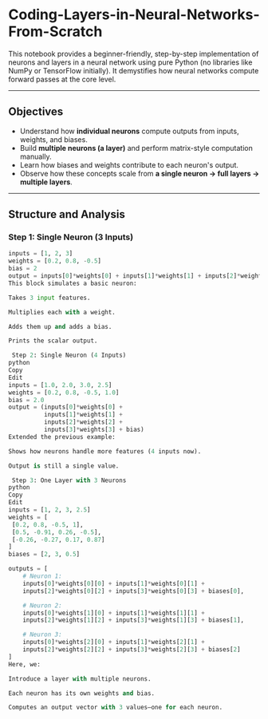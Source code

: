 # Coding-Layers-in-Neural-Networks-From-Scratch
This notebook provides a beginner-friendly, step-by-step implementation of neurons and layers in a neural network using pure Python (no libraries like NumPy or TensorFlow initially). It demystifies how neural networks compute forward passes at the core level.

---

##  Objectives

- Understand how **individual neurons** compute outputs from inputs, weights, and biases.
- Build **multiple neurons (a layer)** and perform matrix-style computation manually.
- Learn how biases and weights contribute to each neuron's output.
- Observe how these concepts scale from **a single neuron → full layers → multiple layers**.

---

##  Structure and Analysis

###  Step 1: Single Neuron (3 Inputs)
```python
inputs = [1, 2, 3]
weights = [0.2, 0.8, -0.5]
bias = 2
output = inputs[0]*weights[0] + inputs[1]*weights[1] + inputs[2]*weights[2] + bias
This block simulates a basic neuron:

Takes 3 input features.

Multiplies each with a weight.

Adds them up and adds a bias.

Prints the scalar output.

 Step 2: Single Neuron (4 Inputs)
python
Copy
Edit
inputs = [1.0, 2.0, 3.0, 2.5]
weights = [0.2, 0.8, -0.5, 1.0]
bias = 2.0
output = (inputs[0]*weights[0] +
          inputs[1]*weights[1] +
          inputs[2]*weights[2] +
          inputs[3]*weights[3] + bias)
Extended the previous example:

Shows how neurons handle more features (4 inputs now).

Output is still a single value.

 Step 3: One Layer with 3 Neurons
python
Copy
Edit
inputs = [1, 2, 3, 2.5]
weights = [
 [0.2, 0.8, -0.5, 1],
 [0.5, -0.91, 0.26, -0.5],
 [-0.26, -0.27, 0.17, 0.87]
]
biases = [2, 3, 0.5]

outputs = [
    # Neuron 1:
    inputs[0]*weights[0][0] + inputs[1]*weights[0][1] +
    inputs[2]*weights[0][2] + inputs[3]*weights[0][3] + biases[0],

    # Neuron 2:
    inputs[0]*weights[1][0] + inputs[1]*weights[1][1] +
    inputs[2]*weights[1][2] + inputs[3]*weights[1][3] + biases[1],

    # Neuron 3:
    inputs[0]*weights[2][0] + inputs[1]*weights[2][1] +
    inputs[2]*weights[2][2] + inputs[3]*weights[2][3] + biases[2]
]
Here, we:

Introduce a layer with multiple neurons.

Each neuron has its own weights and bias.

Computes an output vector with 3 values—one for each neuron.

